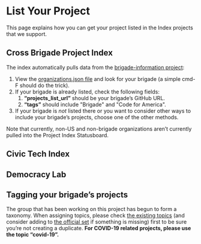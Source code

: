 # List Your Project

This page explains how you can get your project listed in the Index projects that we support.

## Cross Brigade Project Index

The index automatically pulls data from the [brigade-information project](https://github.com/codeforamerica/brigade-information):

1.  View the [organizations.json file](https://github.com/codeforamerica/brigade-information/blob/master/organizations.json) and look for your brigade (a simple cmd-F should do the trick).
2. If your brigade is already listed, check the following fields:
    1. **“projects_list_url”** should be your brigade’s GitHub URL.
    2. **“tags”** should include "Brigade" and "Code for America".
3. If your brigade is _not_ listed there or you want to consider other ways to include your brigade’s projects, choose one of the other methods.

Note that currently, non-US and non-brigade organizations aren’t currently pulled into the Project Index Statusboard.


## Civic Tech Index


## Democracy Lab


## Tagging your brigade’s projects

The group that has been working on this project has begun to form a taxonomy.  When assigning topics, please check [the existing topics](https://statusboard.brigade.cloud/#/topics) (and consider adding to [the official set](https://github.com/codeforamerica/civic-tech-taxonomy/tree/master/issues-addressed) if something is missing) first to be sure you’re not creating a duplicate.  **For COVID-19 related projects, please use the topic “covid-19”.**

